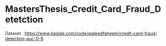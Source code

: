 # MastersThesis_Credit_Card_Fraud_Detetction
Dataset : https://www.kaggle.com/code/waleedfaheem/credit-card-fraud-detection-auc-0-9

